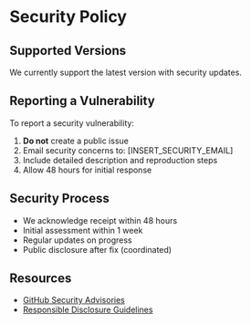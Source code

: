 # Security Policy

## Supported Versions
We currently support the latest version with security updates.

## Reporting a Vulnerability
To report a security vulnerability:

1. **Do not** create a public issue
2. Email security concerns to: [INSERT_SECURITY_EMAIL]
3. Include detailed description and reproduction steps
4. Allow 48 hours for initial response

## Security Process
- We acknowledge receipt within 48 hours
- Initial assessment within 1 week
- Regular updates on progress
- Public disclosure after fix (coordinated)

## Resources
- [GitHub Security Advisories](https://docs.github.com/en/code-security/security-advisories)
- [Responsible Disclosure Guidelines](https://cheatsheetseries.owasp.org/cheatsheets/Vulnerability_Disclosure_Cheat_Sheet.html)